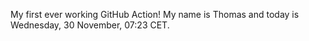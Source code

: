 My first ever working GitHub Action!
My name is Thomas and today is Wednesday, 30 November, 07:23 CET. 

